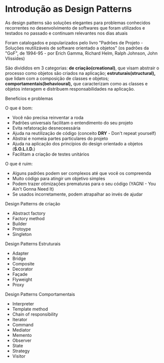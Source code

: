 # Introdução as Design Patterns

As design patterns são soluções elegantes para problemas conhecidos recorrentes no desenvolvimento de softwares que foram utilizados e testados no passado e continuam relevantes nos dias atuais

Foram catalogados e popularizados pelo livro "Padrões de Projeto - Soluções reutilizáveis de software orientado a objetos" (os padrões da "GoF", de 1994-95 - por Erich Gamma, Richard Helm, Ralph Johnson, John Vlissides)

São divididos em 3 categorias: **de criação(creational)**, que visam abstrair o processo como objetos são criados na aplicação; **estruturais(structural),** que lidam com a composição de classes e objetos; **comportamentais(behavioural),** que caracterizam como as classes e objetos interagem e distribuem responsabilidades na aplicação.

Benefícios e problemas

O que é bom:

* Você não precisa reinventar a roda
* Padrões universais facilitam o entendimento do seu projeto
* Evita refatoração desneceessária
* Ajuda na reutilização de código (conceito **DRY** - Don't repeat yourself)
* Abstrai e nomeia partes particulares do projeto
* Ajuda na aplicação dos princípios do design orientado a objetos (**S.O.L.I.D.**)
* Facilitam a criação de testes unitários

O que é ruim:

* Alguns padrões podem ser complexos até que você os compreenda
* Muito código para atingir um objetivo simples
* Podem trazer otimizações prematuras para o seu código (YAGNI - You Ain't Gonna Need It)
* Se usados incorretamente, podem atrapalhar ao invés de ajudar

Design Patterns de criação

* Abstract factory
* Factory method
* Builder
* Protoype
* Singleton

Design Patterns Estruturais

* Adapter
* Bridge
* Composite
* Decorator
* Façade
* Flyweight
* Proxy

Design Patterns Comportamentais

* Interpreter
* Template method
* Chain of responsibility
* Iterator
* Command
* Mediator
* Memento
* Observer
* State
* Strategy
* Visitor
